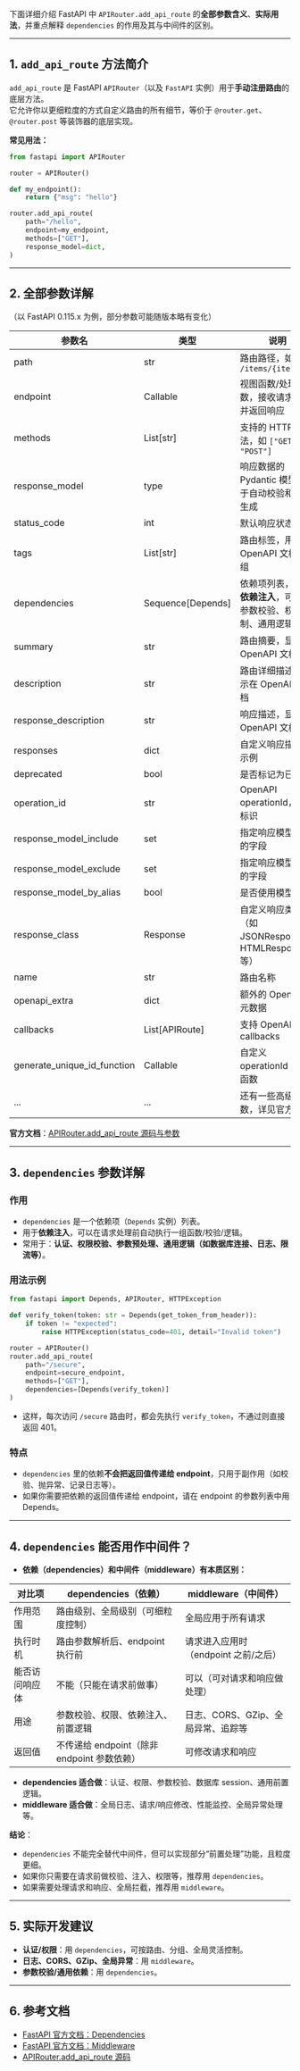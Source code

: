 下面详细介绍 FastAPI 中 `APIRouter.add_api_route` 的**全部参数含义**、**实际用法**，并重点解释 `dependencies` 的作用及其与中间件的区别。

---

## 1. `add_api_route` 方法简介

`add_api_route` 是 FastAPI `APIRouter`（以及 `FastAPI` 实例）用于**手动注册路由**的底层方法。  
它允许你以更细粒度的方式自定义路由的所有细节，等价于 `@router.get`、`@router.post` 等装饰器的底层实现。

**常见用法：**
```python
from fastapi import APIRouter

router = APIRouter()

def my_endpoint():
    return {"msg": "hello"}

router.add_api_route(
    path="/hello",
    endpoint=my_endpoint,
    methods=["GET"],
    response_model=dict,
)
```

---

## 2. 全部参数详解

（以 FastAPI 0.115.x 为例，部分参数可能随版本略有变化）

| 参数名                | 类型                | 说明                                                                                   |
|----------------------|---------------------|----------------------------------------------------------------------------------------|
| path                 | str                 | 路由路径，如 `/items/{item_id}`                                                        |
| endpoint             | Callable            | 视图函数/处理函数，接收请求参数并返回响应                                              |
| methods              | List[str]           | 支持的 HTTP 方法，如 `["GET", "POST"]`                                                 |
| response_model       | type                | 响应数据的 Pydantic 模型，用于自动校验和文档生成                                        |
| status_code          | int                 | 默认响应状态码                                                                         |
| tags                 | List[str]           | 路由标签，用于 OpenAPI 文档分组                                                        |
| dependencies         | Sequence[Depends]   | 依赖项列表，**用于依赖注入**，可实现参数校验、权限控制、通用逻辑等                      |
| summary              | str                 | 路由摘要，显示在 OpenAPI 文档                                                          |
| description          | str                 | 路由详细描述，显示在 OpenAPI 文档                                                      |
| response_description | str                 | 响应描述，显示在 OpenAPI 文档                                                          |
| responses            | dict                | 自定义响应描述和示例                                                                   |
| deprecated           | bool                | 是否标记为已废弃                                                                       |
| operation_id         | str                 | OpenAPI operationId，唯一标识                                                          |
| response_model_include | set                | 指定响应模型包含的字段                                                                 |
| response_model_exclude | set                | 指定响应模型排除的字段                                                                 |
| response_model_by_alias | bool              | 是否使用模型别名                                                                       |
| response_class       | Response            | 自定义响应类型（如 JSONResponse、HTMLResponse 等）                                      |
| name                 | str                 | 路由名称                                                                               |
| openapi_extra        | dict                | 额外的 OpenAPI 元数据                                                                  |
| callbacks            | List[APIRoute]      | 支持 OpenAPI callbacks                                                                 |
| generate_unique_id_function | Callable      | 自定义 operationId 生成函数                                                            |
| ...                  | ...                 | 还有一些高级参数，详见官方文档                                                         |

**官方文档**：[APIRouter.add_api_route 源码与参数](https://fastapi.tiangolo.com/advanced/using-request-directly/#add_api_route)

---

## 3. `dependencies` 参数详解

### 作用

- `dependencies` 是一个依赖项（`Depends` 实例）列表。
- 用于**依赖注入**，可以在请求处理前自动执行一组函数/校验/逻辑。
- 常用于：**认证、权限校验、参数预处理、通用逻辑（如数据库连接、日志、限流等）**。

### 用法示例

```python
from fastapi import Depends, APIRouter, HTTPException

def verify_token(token: str = Depends(get_token_from_header)):
    if token != "expected":
        raise HTTPException(status_code=401, detail="Invalid token")

router = APIRouter()
router.add_api_route(
    path="/secure",
    endpoint=secure_endpoint,
    methods=["GET"],
    dependencies=[Depends(verify_token)]
)
```
- 这样，每次访问 `/secure` 路由时，都会先执行 `verify_token`，不通过则直接返回 401。

### 特点

- `dependencies` 里的依赖**不会把返回值传递给 endpoint**，只用于副作用（如校验、抛异常、记录日志等）。
- 如果你需要把依赖的返回值传递给 endpoint，请在 endpoint 的参数列表中用 Depends。

---

## 4. `dependencies` 能否用作中间件？

- **依赖（dependencies）和中间件（middleware）有本质区别：**

| 对比项         | dependencies（依赖）                         | middleware（中间件）                   |
|----------------|---------------------------------------------|----------------------------------------|
| 作用范围       | 路由级别、全局级别（可细粒度控制）           | 全局应用于所有请求                     |
| 执行时机       | 路由参数解析后、endpoint 执行前              | 请求进入应用时（endpoint 之前/之后）   |
| 能否访问响应体 | 不能（只能在请求前做事）                     | 可以（可对请求和响应做处理）           |
| 用途           | 参数校验、权限、依赖注入、前置逻辑           | 日志、CORS、GZip、全局异常、追踪等     |
| 返回值         | 不传递给 endpoint（除非 endpoint 参数依赖）   | 可修改请求和响应                       |

- **dependencies 适合做**：认证、权限、参数校验、数据库 session、通用前置逻辑。
- **middleware 适合做**：全局日志、请求/响应修改、性能监控、全局异常处理等。

**结论**：  
- `dependencies` 不能完全替代中间件，但可以实现部分“前置处理”功能，且粒度更细。
- 如果你只需要在请求前做校验、注入、权限等，推荐用 `dependencies`。
- 如果需要处理请求和响应、全局拦截，推荐用 `middleware`。

---

## 5. 实际开发建议

- **认证/权限**：用 `dependencies`，可按路由、分组、全局灵活控制。
- **日志、CORS、GZip、全局异常**：用 `middleware`。
- **参数校验/通用依赖**：用 `dependencies`。

---

## 6. 参考文档

- [FastAPI 官方文档：Dependencies](https://fastapi.tiangolo.com/tutorial/dependencies/)
- [FastAPI 官方文档：Middleware](https://fastapi.tiangolo.com/tutorial/middleware/)
- [APIRouter.add_api_route 源码](https://github.com/tiangolo/fastapi/blob/master/fastapi/routing.py)


